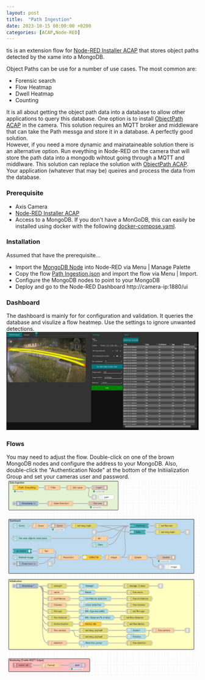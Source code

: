 ```yaml
---
layout: post
title:  "Path Ingestion"
date: 2023-10-15 00:00:00 +0200
categories: [ACAP,Node-RED]
---
```


tis is an extension flow for [Node-RED Installer ACAP](https://pandosme.github.io/acap/node-red/2023/09/12/nodered-acap.html) that stores object paths detected by the xame into a MongoDB.

Object Paths can be use for a number of use cases.  The most common are:
* Forensic search
* Flow Heatmap
* Dwell Heatmap
* Counting

It is all about getting the object path data into a database to allow other applications to query this database.  One option is to install [ObjectPath ACAP](https://pandosme.github.io/acap/2023/03/16/Objects.html) in the camera.  This solution requires an MQTT broker and middleware that can take the Path messga and store it in a database.  A perfectly good solution.  
However, if you need a more dynamic and mainataineable solution there is an alternative option.  Run eveything in Node-RED on the camera that will store the path data into a mongodb wihtout going through a MQTT and middlware.  This solution can replace the solution with [ObjectPath ACAP](https://pandosme.github.io/acap/2023/03/16/Objects.html).  
Your application (whatever that may be) queires and process the data from the database.

### Prerequisite
* Axis Camera
* [Node-RED Installer ACAP](https://pandosme.github.io/acap/node-red/2023/09/12/nodered-acap.html)
* Access to a MongoDB. If you don't have a MonGoDB, this can easily be installed using docker with the following [docker-compose.yaml](https://github.com/pandosme/EmbeddedFlows/raw/main/resources/mongodb/docker-compose.yaml).

### Installation
Assumed that have the prerequisite...
* Import the [MongoDB Node](node-red-node-mongodb) into Node-RED via Menu | Manage Palette
* Copy the flow [Path Ingestion.json](https://github.com/pandosme/EmbeddedFlows/raw/main/flows/Path%20Ingestion.json) and import the flow via Menu | Import.
* Configure the MongoDB nodes to point to your MongoDB
* Deploy and go to the Node-RED Dashboard http://camera-ip:1880/ui

### Dashboard
The dashboard is mainly for for configuration and validation.  It queries the database and visulize a flow heatmep. Use the settings to ignore unwanted detections.  
![dashboard](https://github.com/pandosme/EmbeddedFlows/raw/main/images/dashboard_path_heatmap.jpg)

### Flows
You may need to adjust the flow.  Double-click on one of the brown MongoDB nodes and configure the address to your MongoDB.  Also, double-click the "Authentication Node" at the bottom of the Initiialization Group and set your cameras user and password.
![dashboard](https://github.com/pandosme/EmbeddedFlows/raw/main/images/flow_path_heatmap.jpg)
